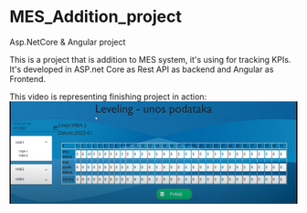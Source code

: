 # MES_Addition_project
Asp.NetCore &amp; Angular project

This is a project that is addition to MES system, it's using for tracking KPIs.
It's developed in ASP.net Core as Rest API as backend and Angular as Frontend.

This video is representing finishing project in action: 
[![Dashboard](https://github.com/djordje8912/MES_Addition_project/blob/main/Capture.PNG)](https://youtu.be/dC6N-EPf2GU)
